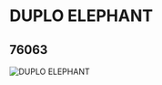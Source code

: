 # DUPLO ELEPHANT
## 76063
![DUPLO ELEPHANT](https://lc-www-live-s.legocdn.com/media/bricks/5/2/4283135.jpg)